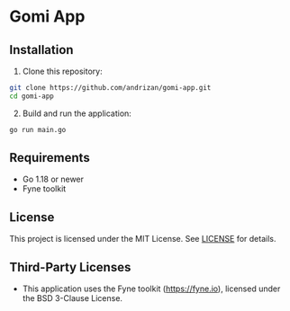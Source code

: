 # Gomi App

## Installation
1. Clone this repository:
  ```sh
  git clone https://github.com/andrizan/gomi-app.git
  cd gomi-app
  ```
2. Build and run the application:
  ```sh
  go run main.go
  ```

## Requirements
- Go 1.18 or newer
- Fyne toolkit

## License
This project is licensed under the MIT License. See [LICENSE](LICENSE) for details.

## Third-Party Licenses
- This application uses the Fyne toolkit (https://fyne.io), licensed under the BSD 3-Clause License.
